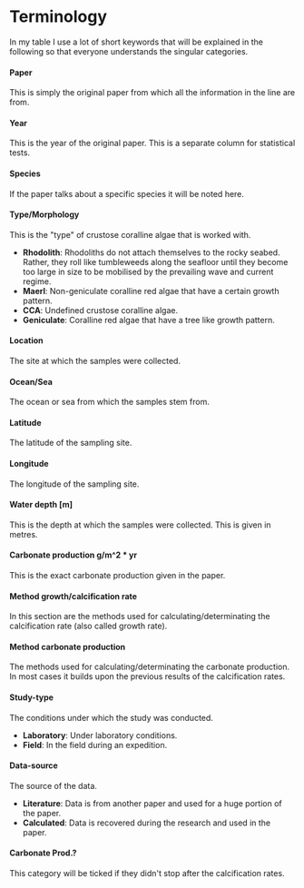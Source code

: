 # Terminology
In my table I use a lot of short keywords that will be explained in the following so that everyone understands the singular categories.

#### Paper
This is simply the original paper from which all the information in the line are from.
#### Year
This is the year of the original paper. This is a separate column for statistical tests.
#### Species
If the paper talks about a specific species it will be noted here.
#### Type/Morphology
This is the "type" of crustose coralline algae that is worked with.
- **Rhodolith**: Rhodoliths do not attach themselves to the rocky seabed. Rather, they roll like tumbleweeds along the seafloor until they become too large in size to be mobilised by the prevailing wave and current regime.
- **Maerl**: Non-geniculate coralline red algae that have a certain growth pattern.
- **CCA**: Undefined crustose coralline algae.
- **Geniculate**: Coralline red algae that have a tree like growth pattern.
#### Location
The site at which the samples were collected.
#### Ocean/Sea
The ocean or sea from which the samples stem from.
#### Latitude
The latitude of the sampling site.
#### Longitude
The longitude of the sampling site.
#### Water depth [m]
This is the depth at which the samples were collected. This is given in metres.
#### Carbonate production g/m^2 * yr
This is the exact carbonate production given in the paper.
#### Method growth/calcification rate
In this section are the methods used for calculating/determinating the calcification rate (also called growth rate).
#### Method carbonate production
The methods used for calculating/determinating the carbonate production. In most cases it builds upon the previous results of the calcification rates.
#### Study-type
The conditions under which the study was conducted. 
- **Laboratory**: Under laboratory conditions.
- **Field**: In the field during an expedition.
#### Data-source
The source of the data.
- **Literature**: Data is from another paper and used for a huge portion of the paper.
- **Calculated**: Data is recovered during the research and used in the paper.
#### Carbonate Prod.?
This category will be ticked if they didn't stop after the calcification rates.
